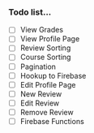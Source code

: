 ### Todo list...

- [ ] View Grades
- [ ] View Profile Page
- [ ] Review Sorting
- [ ] Course Sorting
- [ ] Pagination
- [ ] Hookup to Firebase
- [ ] Edit Profile Page
- [ ] New Review
- [ ] Edit Review
- [ ] Remove Review
- [ ] Firebase Functions